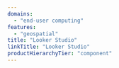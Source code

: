 ```yaml
---
domains:
  - "end-user computing"
features:
  - "geospatial"
title: "Looker Studio"
linkTitle: "Looker Studio"
productHierarchyTier: "component"
---
```

